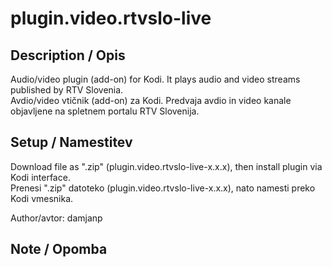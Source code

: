 # plugin.video.rtvslo-live #

## Description / Opis ##

Audio/video plugin (add-on) for Kodi. It plays audio and video streams published by RTV Slovenia.  
Avdio/video vtičnik (add-on) za Kodi. Predvaja avdio in video kanale objavljene na spletnem portalu RTV Slovenija.

## Setup / Namestitev ##
Download file as ".zip" (plugin.video.rtvslo-live-x.x.x), then install plugin via Kodi interface.  
Prenesi ".zip" datoteko (plugin.video.rtvslo-live-x.x.x), nato namesti preko Kodi vmesnika.

Author/avtor: damjanp 

## Note / Opomba ##
